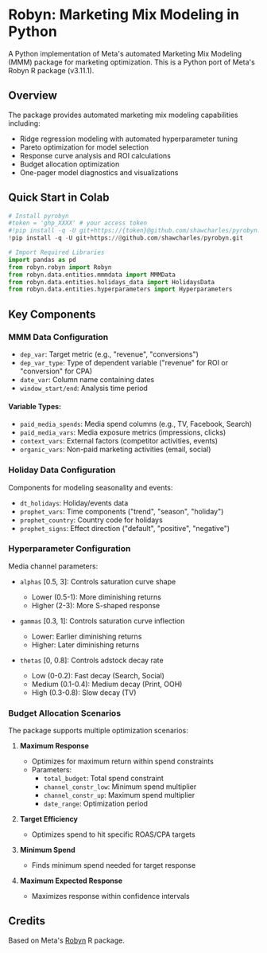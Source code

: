 # Robyn: Marketing Mix Modeling in Python

A Python implementation of Meta's automated Marketing Mix Modeling (MMM) package for marketing optimization. This is a Python port of Meta's Robyn R package (v3.11.1).

## Overview
The package provides automated marketing mix modeling capabilities including:
- Ridge regression modeling with automated hyperparameter tuning
- Pareto optimization for model selection 
- Response curve analysis and ROI calculations 
- Budget allocation optimization
- One-pager model diagnostics and visualizations

## Quick Start in Colab
```python
# Install pyrobyn
#token = 'ghp_XXXX' # your access token 
#!pip install -q -U git+https://{token}@github.com/shawcharles/pyrobyn.git
!pip install -q -U git+https://@github.com/shawcharles/pyrobyn.git

# Import Required Libraries
import pandas as pd
from robyn.robyn import Robyn
from robyn.data.entities.mmmdata import MMMData
from robyn.data.entities.holidays_data import HolidaysData
from robyn.data.entities.hyperparameters import Hyperparameters
```

## Key Components

### MMM Data Configuration
- `dep_var`: Target metric (e.g., "revenue", "conversions")
- `dep_var_type`: Type of dependent variable ("revenue" for ROI or "conversion" for CPA)
- `date_var`: Column name containing dates
- `window_start/end`: Analysis time period

#### Variable Types:
- `paid_media_spends`: Media spend columns (e.g., TV, Facebook, Search)
- `paid_media_vars`: Media exposure metrics (impressions, clicks) 
- `context_vars`: External factors (competitor activities, events)
- `organic_vars`: Non-paid marketing activities (email, social)

### Holiday Data Configuration
Components for modeling seasonality and events:
- `dt_holidays`: Holiday/events data
- `prophet_vars`: Time components ("trend", "season", "holiday")
- `prophet_country`: Country code for holidays
- `prophet_signs`: Effect direction ("default", "positive", "negative")

### Hyperparameter Configuration
Media channel parameters:
- `alphas` [0.5, 3]: Controls saturation curve shape
  - Lower (0.5-1): More diminishing returns
  - Higher (2-3): More S-shaped response
  
- `gammas` [0.3, 1]: Controls saturation curve inflection
  - Lower: Earlier diminishing returns
  - Higher: Later diminishing returns

- `thetas` [0, 0.8]: Controls adstock decay rate
  - Low (0-0.2): Fast decay (Search, Social)
  - Medium (0.1-0.4): Medium decay (Print, OOH)
  - High (0.3-0.8): Slow decay (TV)

### Budget Allocation Scenarios

The package supports multiple optimization scenarios:

1. **Maximum Response**
   - Optimizes for maximum return within spend constraints
   - Parameters:
     - `total_budget`: Total spend constraint
     - `channel_constr_low`: Minimum spend multiplier
     - `channel_constr_up`: Maximum spend multiplier 
     - `date_range`: Optimization period

2. **Target Efficiency**
   - Optimizes spend to hit specific ROAS/CPA targets
   
3. **Minimum Spend**
   - Finds minimum spend needed for target response
   
4. **Maximum Expected Response**  
   - Maximizes response within confidence intervals

## Credits 
Based on Meta's [Robyn](https://github.com/facebookexperimental/Robyn) R package.
